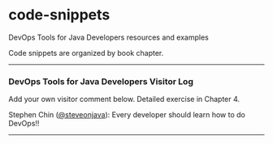 # code-snippets
DevOps Tools for Java Developers resources and examples

Code snippets are organized by book chapter.

---

### DevOps Tools for Java Developers Visitor Log

Add your own visitor comment below. Detailed exercise in Chapter 4.


Stephen Chin ([@steveonjava](https://twitter.com/steveonjava)): Every developer should learn how to do DevOps!!

---
